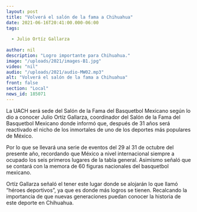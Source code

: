 ```yaml
---
layout: post
title: "Volverá el salón de la fama a Chihuahua"
date: 2021-06-16T20:41:00.000-06:00
tags:
  
  - Julio Ortíz Gallarza
  
author: nil
description: "Logro importante para Chihuahua."
image: "/uploads/2021/images-B1.jpg"
video: "nil"
audio: "/uploads/2021/audio-MW02.mp3"
alt: "Volverá el salón de la fama a Chihuahua"
front: false
section: "Local"
news_id: 185071
---
```


La UACH será sede del Salón de la Fama del Basquetbol Mexicano según lo dio a conocer Julio Ortíz Gallarza, coordinador del Salón de la Fama del Basquetbol Mexicano donde informó que, después de 31 años será reactivado el nicho de los inmortales de uno de los deportes más populares de México.

Por lo que se llevará una serie de eventos del 29 al 31 de octubre del presente año, recordando que México a nivel internacional siempre a ocupado los seis primeros lugares de la tabla general. Asimismo señaló que se contará con la memora de 60 figuras nacionales del basquetbol mexicano.

Ortíz Gallarza señaló el tener este lugar donde se alojarán lo que llamó “héroes deportivos”, ya que es donde más logros se tienen. Recalcando la importancia de que nuevas generaciones puedan conocer la historia de este deporte en Chihuahua.
